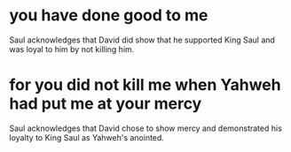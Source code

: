 # you have done good to me

Saul acknowledges that David did show that he supported King Saul and was loyal to him by not killing him.

# for you did not kill me when Yahweh had put me at your mercy

Saul acknowledges that David chose to show mercy and demonstrated his loyalty to King Saul as Yahweh's anointed.